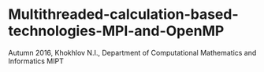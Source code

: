 # Multithreaded-calculation-based-technologies-MPI-and-OpenMP
Autumn 2016, Khokhlov N.I., Department of Computational Mathematics and Informatics MIPT
